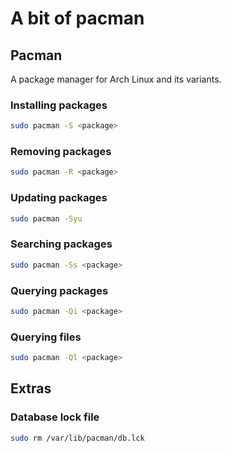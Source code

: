 # A bit of pacman

## Pacman

A package manager for Arch Linux and its variants.

### Installing packages

```bash
sudo pacman -S <package>
```

### Removing packages

```bash
sudo pacman -R <package>
```

### Updating packages

```bash
sudo pacman -Syu
```

### Searching packages

```bash
sudo pacman -Ss <package>
```

### Querying packages

```bash
sudo pacman -Qi <package>
```

### Querying files

```bash
sudo pacman -Ql <package>
```

## Extras

### Database lock file

```bash
sudo rm /var/lib/pacman/db.lck
```
